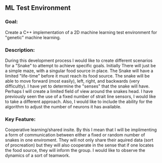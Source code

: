 ## ML Test Environment
### Goal:
Create a C++ implementation of a 2D machine learning test environment for "genetic" machine learning.

### Description:
During this development process I would like to create different scenarios for a "Snake" to attempt to achieve specific goals. Initially There will just be a simple maze, with a singular food source in place. The Snake will have a limited "life-time" before it must reach its food source. The snake will be able to move forward (most easily), left, right, and backwards (very difficultly). I have yet to determine the "senses" that the snake will have. Perhaps I will create a limited field of view around the snakes head. I have previously seen the use of a fixed number of strait line sensors, I would like to take a different approach. Also, I would like to include the ability for the algorithm to adjust the number of neurons it has available.

### Key Feature:
Cooperative learning/shared insite. By this I mean that I will be implimenting a form of communication between either a fixed or random number of snakes in one enviroment. They will not only share their aquired data (sort of procreation) but they will also cooperate in the sense that if one locates the food source, they will inform the group. I would like to observe the dynamics of a sort of teamwork. 
